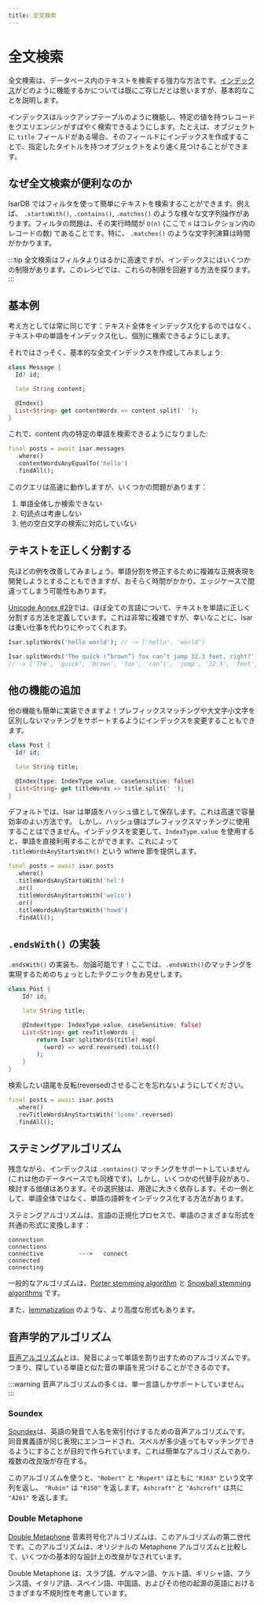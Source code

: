 ```yaml
---
title: 全文検索
---
```


# 全文検索

全文検索は、データベース内のテキストを検索する強力な方法です。[インデックス](../indexes.md)がどのように機能するかについては既にご存じだとは思いますが、基本的なことを説明します。

インデックスはルックアップテーブルのように機能し、特定の値を持つレコードをクエリエンジンがすばやく検索できるようにします。たとえば、オブジェクトに `title` フィールドがある場合、そのフィールドにインデックスを作成することで、指定したタイトルを持つオブジェクトをより速く見つけることができます。

## なぜ全文検索が便利なのか

IsarDB ではフィルタを使って簡単にテキストを検索することができます。例えば、 `.startsWith()`, `.contains()`, `.matches()` のような様々な文字列操作があります。フィルタの問題は、その実行時間が `O(n)` (ここで `n` はコレクション内のレコードの数) であることです。特に、 `.matches()` のような文字列演算は時間がかかります。

:::tip
全文検索はフィルタよりはるかに高速ですが、インデックスにはいくつかの制限があります。このレシピでは、これらの制限を回避する方法を探ります。
:::

## 基本例

考え方としては常に同じです：テキスト全体をインデックス化するのではなく、テキスト中の単語をインデックス化し、個別に検索できるようにします。

それではさっそく、基本的な全文インデックスを作成してみましょう:

```dart
class Message {
  Id? id;

  late String content;

  @Index()
  List<String> get contentWords => content.split(' ');
}
```

これで、content 内の特定の単語を検索できるようになりました:

```dart
final posts = await isar.messages
  .where()
  .contentWordsAnyEqualTo('hello')
  .findAll();
```

このクエリは高速に動作しますが、いくつかの問題があります：

1. 単語全体しか検索できない
2. 句読点は考慮しない
3. 他の空白文字の検索に対応していない

## テキストを正しく分割する

先ほどの例を改善してみましょう。単語分割を修正するために複雑な正規表現を開発しようとすることもできますが、おそらく時間がかかり、エッジケースで間違ってしまう可能性もあります。

[Unicode Annex #29](https://unicode.org/reports/tr29/)では、ほぼ全ての言語について、テキストを単語に正しく分割する方法を定義しています。これは非常に複雑ですが、幸いなことに、Isar は重い仕事を代わりにやってくれます。

```dart
Isar.splitWords('hello world'); // -> ['hello', 'world']

Isar.splitWords('The quick (“brown”) fox can’t jump 32.3 feet, right?');
// -> ['The', 'quick', 'brown', 'fox', 'can’t', 'jump', '32.3', 'feet', 'right']
```

## 他の機能の追加

他の機能も簡単に実装できますよ！プレフィックスマッチングや大文字小文字を区別しないマッチングをサポートするようにインデックスを変更することもできます。

```dart
class Post {
  Id? id;

  late String title;

  @Index(type: IndexType.value, caseSensitive: false)
  List<String> get titleWords => title.split(' ');
}
```

デフォルトでは、Isar は単語をハッシュ値として保存します。これは高速で容量効率のよい方法です。 しかし、ハッシュ値はプレフィックスマッチングに使用することはできません。インデックスを変更して、`IndexType.value` を使用すると、単語を直接利用することができます。これによって `.titleWordsAnyStartsWith()` という where 節を提供します。

```dart
final posts = await isar.posts
  .where()
  .titleWordsAnyStartsWith('hel')
  .or()
  .titleWordsAnyStartsWith('welco')
  .or()
  .titleWordsAnyStartsWith('howd')
  .findAll();
```

## `.endsWith()` の実装

`.endsWith()` の実装も、勿論可能です！ここでは、`.endsWith()`のマッチングを実現するためのちょっとしたテクニックをお見せします。

```dart
class Post {
    Id? id;

    late String title;

    @Index(type: IndexType.value, caseSensitive: false)
    List<String> get revTitleWords {
        return Isar.splitWords(title).map(
          (word) => word.reversed).toList()
        );
    }
}
```

検索したい語尾を反転(reversed)させることを忘れないようにしてください。

```dart
final posts = await isar.posts
  .where()
  .revTitleWordsAnyStartsWith('lcome'.reversed)
  .findAll();
```

## ステミングアルゴリズム

残念ながら、インデックスは `.contains()` マッチングをサポートしていません (これは他のデータベースでも同様です)。しかし、いくつかの代替手段があり、検討する価値はあります。その選択肢は、用途に大きく依存します。その一例として、単語全体ではなく、単語の語幹をインデックス化する方法があります。

ステミングアルゴリズムは、言語の正規化プロセスで、単語のさまざまな形式を共通の形式に変換します：

```
connection
connections
connective          --->   connect
connected
connecting
```

一般的なアルゴリズムは、[Porter stemming algorithm](https://tartarus.org/martin/PorterStemmer/) と [Snowball stemming algorithms](https://snowballstem.org/algorithms/) です。

また、[lemmatization](https://en.wikipedia.org/wiki/Lemmatisation) のような、より高度な形式もあります。

## 音声学的アルゴリズム

[音声アルゴリズム](https://en.wikipedia.org/wiki/Phonetic_algorithm)とは、発音によって単語を割り出すためのアルゴリズムです。つまり、探している単語と似た音の単語を見つけることができるのです。

:::warning
音声アルゴリズムの多くは、単一言語しかサポートしていません。
:::

### Soundex

[Soundex](https://en.wikipedia.org/wiki/Soundex)は、英語の発音で人名を索引付けするための音声アルゴリズムです。同音異義語が同じ表現にエンコードされ、スペルが多少違ってもマッチングできるようにすることが目的で作られています。これは簡単なアルゴリズムであり、複数の改良版が存在する。

このアルゴリズムを使うと、`"Robert"` と `"Rupert"` はともに `"R163"` という文字列を返し、 `"Rubin"` は `"R150"` を返します。`Ashcraft"` と `"Ashcroft"` は共に `"A261"` を返します。

### Double Metaphone

[Double Metaphone](https://en.wikipedia.org/wiki/Metaphone) 音素符号化アルゴリズムは、このアルゴリズムの第二世代です。このアルゴリズムは、オリジナルの Metaphone アルゴリズムと比較して、いくつかの基本的な設計上の改良がなされています。

Double Metaphone は、スラブ語、ゲルマン語、ケルト語、ギリシャ語、フランス語、イタリア語、スペイン語、中国語、およびその他の起源の英語におけるさまざまな不規則性を考慮しています。
